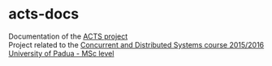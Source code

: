 # acts-docs
Documentation of the [ACTS project](https://github.com/StefanoMunari/city-src)  
Project related to the [Concurrent and Distributed Systems course 2015/2016](http://www.math.unipd.it/~tullio/SCD/2015/)  
[University of Padua - MSc level](http://informatica.math.unipd.it/laureamagistrale/indexen.html)  
